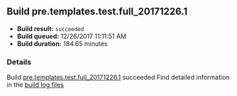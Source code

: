 ## Build pre.templates.test.full_20171226.1
- **Build result:** `succeeded`
- **Build queued:** 12/26/2017 11:11:51 AM
- **Build duration:** 184.65 minutes
### Details
Build [pre.templates.test.full_20171226.1](https://winappstudio.visualstudio.com/web/build.aspx?pcguid=a4ef43be-68ce-4195-a619-079b4d9834c2&builduri=vstfs%3a%2f%2f%2fBuild%2fBuild%2f24540) succeeded
Find detailed information in the [build log files](https://uwpctdiags.blob.core.windows.net/buildlogs/pre.templates.test.full_20171226.1_logs.zip)
